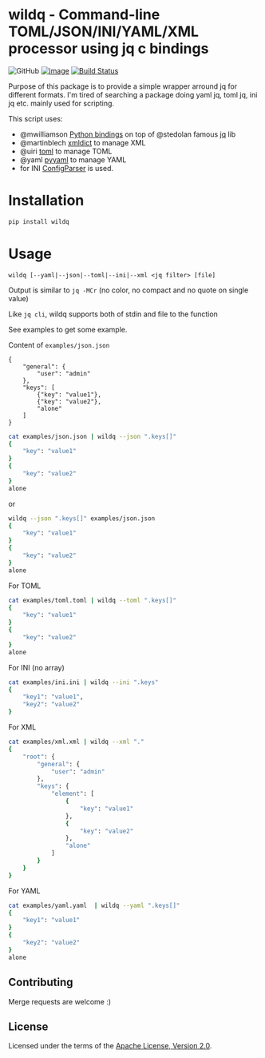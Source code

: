 # wildq - Command-line TOML/JSON/INI/YAML/XML processor using jq c bindings

![GitHub](https://img.shields.io/github/license/ahmet2mir/wildq.svg)
[![image](https://img.shields.io/pypi/pyversions/wildq.svg)](https://python.org/pypi/wildq)
[![Build Status](https://travis-ci.org/ahmet2mir/wildq.svg?branch=master)](https://travis-ci.org/ahmet2mir/wildq)

Purpose of this package is to provide a simple wrapper arround jq for different formats.
I'm tired of searching a package doing yaml jq, toml jq, ini jq etc. mainly used for scripting.

This script uses:

* @mwilliamson [Python bindings](https://github.com/mwilliamson/jq.py) on top of @stedolan famous [jq](https://github.com/stedolan/jq/) lib
* @martinblech [xmldict](https://github.com/martinblech/xmltodict) to manage XML
* @uiri [toml](https://github.com/uiri/toml) to manage TOML
* @yaml [pyyaml](https://github.com/yaml/pyyaml) to manage YAML
* for INI [ConfigParser](https://docs.python.org/3/library/configparser.html) is used.

# Installation

```sh
pip install wildq
```

# Usage

```
wildq [--yaml|--json|--toml|--ini|--xml <jq filter> [file]
```

Output is similar to `jq -MCr` (no color, no compact and no quote on single value)

Like `jq cli`, wildq supports both of stdin and file to the function

See examples to get some example.

Content of `examples/json.json`

```
{
    "general": {
        "user": "admin"
    },
    "keys": [
        {"key": "value1"},
        {"key": "value2"},
        "alone"
    ]
}
```

```sh
cat examples/json.json | wildq --json ".keys[]"
{
    "key": "value1"
}
{
    "key": "value2"
}
alone
```

or

```sh
wildq --json ".keys[]" examples/json.json
{
    "key": "value1"
}
{
    "key": "value2"
}
alone
```

For TOML
```sh
cat examples/toml.toml | wildq --toml ".keys[]"
{
    "key": "value1"
}
{
    "key": "value2"
}
alone
```

For INI (no array)
```sh
cat examples/ini.ini | wildq --ini ".keys"
{
    "key1": "value1",
    "key2": "value2"
}
```

For XML
```sh
cat examples/xml.xml | wildq --xml "."
{
    "root": {
        "general": {
            "user": "admin"
        },
        "keys": {
            "element": [
                {
                    "key": "value1"
                },
                {
                    "key": "value2"
                },
                "alone"
            ]
        }
    }
}
```

For YAML
```sh
cat examples/yaml.yaml  | wildq --yaml ".keys[]"
{
    "key1": "value1"
}
{
    "key2": "value2"
}
alone
```

## Contributing

Merge requests are welcome :)


## License

Licensed under the terms of the [Apache License, Version 2.0](http://www.apache.org/licenses/LICENSE-2.0).
